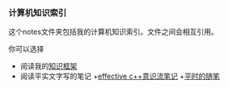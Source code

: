 ### 计算机知识索引

这个notes文件夹包括我的计算机知识索引。文件之间会相互引用。

你可以选择
- 阅读我的[知识框架](https://github.com/bloodycoder/bookCollection/blob/master/notes/root.md)
- 阅读平实文字写的笔记
    +[effective c++意识流笔记](https://github.com/bloodycoder/bookCollection/blob/master/notes/effective_cpp/readMe.md)
    +[平时的随笔](https://github.com/bloodycoder/bookCollection/blob/master/notes/effective_cpp/readMe.md)

